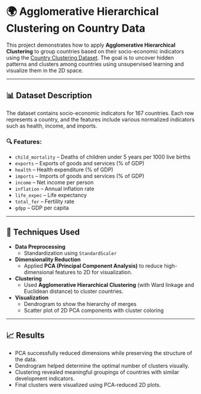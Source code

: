 # 🌍 Agglomerative Hierarchical Clustering on Country Data

This project demonstrates how to apply **Agglomerative Hierarchical Clustering** to group countries based on their socio-economic indicators using the [Country Clustering Dataset](https://www.kaggle.com/rohan0301/unsupervised-learning-on-country-data). The goal is to uncover hidden patterns and clusters among countries using unsupervised learning and visualize them in the 2D space.

---

## 📊 Dataset Description

The dataset contains socio-economic indicators for 167 countries. Each row represents a country, and the features include various normalized indicators such as health, income, and imports.

### 🔍 Features:
- `child_mortality` – Deaths of children under 5 years per 1000 live births
- `exports` – Exports of goods and services (% of GDP)  
- `health` – Health expenditure (% of GDP)  
- `imports` – Imports of goods and services (% of GDP)  
- `income` – Net income per person  
- `inflation` – Annual inflation rate  
- `life_expec` – Life expectancy  
- `total_fer` – Fertility rate  
- `gdpp` – GDP per capita

---

## 🧠 Techniques Used

- **Data Preprocessing**
  - Standardization using `StandardScaler`
- **Dimensionality Reduction**
  - Applied **PCA (Principal Component Analysis)** to reduce high-dimensional features to 2D for visualization.
- **Clustering**
  - Used **Agglomerative Hierarchical Clustering** (with Ward linkage and Euclidean distance) to cluster countries.
- **Visualization**
  - Dendrogram to show the hierarchy of merges
  - Scatter plot of 2D PCA components with cluster coloring

---

## 📈 Results

- PCA successfully reduced dimensions while preserving the structure of the data.
- Dendrogram helped determine the optimal number of clusters visually.
- Clustering revealed meaningful groupings of countries with similar development indicators.
- Final clusters were visualized using PCA-reduced 2D plots.


